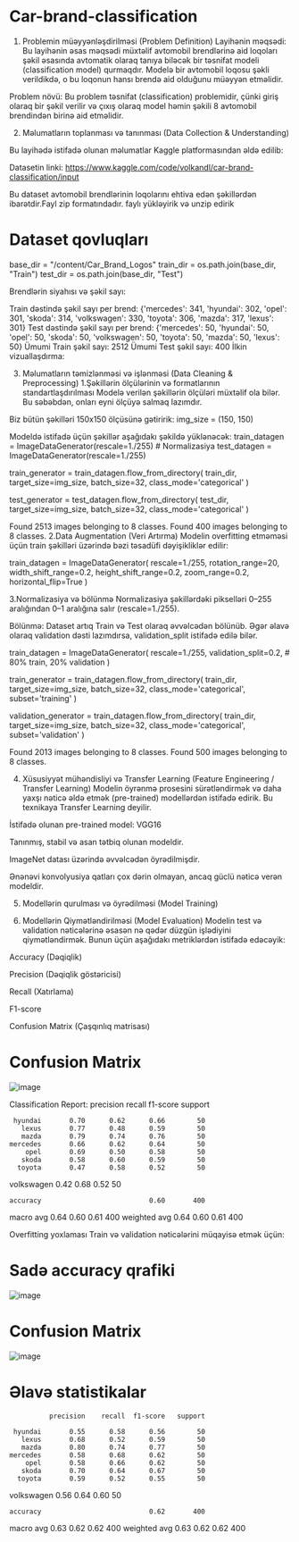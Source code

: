 # Car-brand-classification

1. Problemin müəyyənləşdirilməsi (Problem Definition)
Layihənin məqsədi:
Bu layihənin əsas məqsədi müxtəlif avtomobil brendlərinə aid loqoları şəkil əsasında avtomatik olaraq tanıya biləcək bir təsnifat modeli (classification model) qurmaqdır. Modelə bir avtomobil loqosu şəkli verildikdə, o bu loqonun hansı brendə aid olduğunu müəyyən etməlidir.

Problem növü:
Bu problem təsnifat (classification) problemidir, çünki giriş olaraq bir şəkil verilir və çıxış olaraq model həmin şəkili 8 avtomobil brendindən birinə aid etməlidir.

2. Məlumatların toplanması və tanınması (Data Collection & Understanding)
  
Bu layihədə istifadə olunan məlumatlar Kaggle platformasından əldə edilib:

Datasetin linki:
https://www.kaggle.com/code/volkandl/car-brand-classification/input

Bu dataset avtomobil brendlərinin loqolarını ehtiva edən şəkillərdən ibarətdir.Fayl zip formatındadır. faylı yükləyirik və unzip edirik


# Dataset qovluqları
base_dir = "/content/Car_Brand_Logos"
train_dir = os.path.join(base_dir, "Train")
test_dir  = os.path.join(base_dir, "Test")
     
Brendlərin siyahısı və şəkil sayı:
     
Train dəstində şəkil sayı per brend: {'mercedes': 341, 'hyundai': 302, 'opel': 301, 'skoda': 314, 'volkswagen': 330, 'toyota': 306, 'mazda': 317, 'lexus': 301}
Test  dəstində şəkil sayı per brend: {'mercedes': 50, 'hyundai': 50, 'opel': 50, 'skoda': 50, 'volkswagen': 50, 'toyota': 50, 'mazda': 50, 'lexus': 50}
Ümumi Train şəkil sayı: 2512
Ümumi Test  şəkil sayı: 400
İlkin vizuallaşdırma:

3. Məlumatların təmizlənməsi və işlənməsi (Data Cleaning & Preprocessing)
1.Şəkillərin ölçülərinin və formatlarının standartlaşdırılması Modelə verilən şəkillərin ölçüləri müxtəlif ola bilər. Bu səbəbdən, onları eyni ölçüyə salmaq lazımdır.

Biz bütün şəkilləri 150x150 ölçüsünə gətiririk:
img_size = (150, 150)
     
Modeldə istifadə üçün şəkillər aşağıdakı şəkildə yüklənəcək:
train_datagen = ImageDataGenerator(rescale=1./255)  # Normalizasiya
test_datagen  = ImageDataGenerator(rescale=1./255)

train_generator = train_datagen.flow_from_directory(
    train_dir,
    target_size=img_size,
    batch_size=32,
    class_mode='categorical'
)

test_generator = test_datagen.flow_from_directory(
    test_dir,
    target_size=img_size,
    batch_size=32,
    class_mode='categorical'
)
     
Found 2513 images belonging to 8 classes.
Found 400 images belonging to 8 classes.
2.Data Augmentation (Veri Artırma)
Modelin overfitting etməməsi üçün train şəkilləri üzərində bəzi təsadüfi dəyişikliklər edilir:

train_datagen = ImageDataGenerator(
    rescale=1./255,
    rotation_range=20,
    width_shift_range=0.2,
    height_shift_range=0.2,
    zoom_range=0.2,
    horizontal_flip=True
)
     
3.Normalizasiya və bölünmə Normalizasiya şəkillərdəki pikselləri 0–255 aralığından 0–1 aralığına salır (rescale=1./255).

Bölünmə: Dataset artıq Train və Test olaraq əvvəlcədən bölünüb. Əgər əlavə olaraq validation dəsti lazımdırsa, validation_split istifadə edilə bilər.

train_datagen = ImageDataGenerator(
    rescale=1./255,
    validation_split=0.2,  # 80% train, 20% validation
)

train_generator = train_datagen.flow_from_directory(
    train_dir,
    target_size=img_size,
    batch_size=32,
    class_mode='categorical',
    subset='training'
)

validation_generator = train_datagen.flow_from_directory(
    train_dir,
    target_size=img_size,
    batch_size=32,
    class_mode='categorical',
    subset='validation'
)

     
Found 2013 images belonging to 8 classes.
Found 500 images belonging to 8 classes.

4. Xüsusiyyət mühəndisliyi və Transfer Learning (Feature Engineering / Transfer Learning)
Modelin öyrənmə prosesini sürətləndirmək və daha yaxşı nəticə əldə etmək (pre-trained) modellərdən istifadə edirik. Bu texnikaya Transfer Learning deyilir.

İstifadə olunan pre-trained model: VGG16

Tanınmış, stabil və asan tətbiq olunan modeldir.

ImageNet datası üzərində əvvəlcədən öyrədilmişdir.

Ənənəvi konvolyusiya qatları çox dərin olmayan, ancaq güclü nəticə verən modeldir.

5. Modellərin qurulması və öyrədilməsi (Model Training)

6. Modellərin Qiymətləndirilməsi (Model Evaluation)
Modelin test və validation nəticələrinə əsasən nə qədər düzgün işlədiyini qiymətləndirmək. Bunun üçün aşağıdakı metriklərdən istifadə edəcəyik:

Accuracy (Dəqiqlik)

Precision (Dəqiqlik göstəricisi)

Recall (Xatırlama)

F1-score

Confusion Matrix (Çaşqınlıq matrisası)


# Confusion Matrix
![image](https://github.com/user-attachments/assets/fddefcf3-0ff5-46bf-b90e-044723d5a813)

     
Classification Report:
              precision    recall  f1-score   support

     hyundai       0.70      0.62      0.66        50
       lexus       0.77      0.48      0.59        50
       mazda       0.79      0.74      0.76        50
    mercedes       0.66      0.62      0.64        50
        opel       0.69      0.50      0.58        50
       skoda       0.58      0.60      0.59        50
      toyota       0.47      0.58      0.52        50
  volkswagen       0.42      0.68      0.52        50

    accuracy                           0.60       400
   macro avg       0.64      0.60      0.61       400
weighted avg       0.64      0.60      0.61       400

Overfitting yoxlaması Train və validation nəticələrini müqayisə etmək üçün:


# Sadə accuracy qrafiki
![image](https://github.com/user-attachments/assets/c1ea6dee-1dd6-4c9b-90ea-ba03a295c241)

# Confusion Matrix
![image](https://github.com/user-attachments/assets/c4864134-0194-42d0-88b2-55a2f354e18a)

# Əlavə statistikalar

              precision    recall  f1-score   support

     hyundai       0.55      0.58      0.56        50
       lexus       0.68      0.52      0.59        50
       mazda       0.80      0.74      0.77        50
    mercedes       0.58      0.68      0.62        50
        opel       0.58      0.66      0.62        50
       skoda       0.70      0.64      0.67        50
      toyota       0.59      0.52      0.55        50
  volkswagen       0.56      0.64      0.60        50

    accuracy                           0.62       400
   macro avg       0.63      0.62      0.62       400
weighted avg       0.63      0.62      0.62       400
